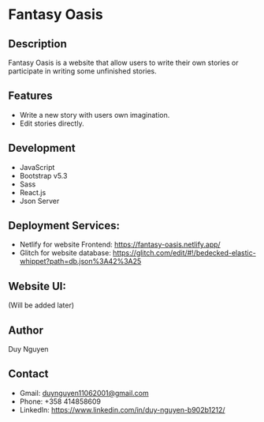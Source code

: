 # Fantasy Oasis

## Description

Fantasy Oasis is a website that allow users to write their own stories or participate in writing some unfinished stories.

## Features

* Write a new story with users own imagination.
* Edit stories directly.

## Development

* JavaScript
* Bootstrap v5.3
* Sass
* React.js
* Json Server

## Deployment Services:

* Netlify for website Frontend: https://fantasy-oasis.netlify.app/
* Glitch for website database: https://glitch.com/edit/#!/bedecked-elastic-whippet?path=db.json%3A42%3A25

## Website UI:

(Will be added later)

## Author

Duy Nguyen

## Contact

* Gmail: duynguyen11062001@gmail.com
* Phone: +358 414858609
* LinkedIn: https://www.linkedin.com/in/duy-nguyen-b902b1212/
